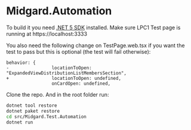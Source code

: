 # Midgard.Automation

To build it you need [.NET 5 SDK](https://dotnet.microsoft.com/download/dotnet/5.0) installed. Make sure LPC1 Test page is running at https://localhost:3333 

You also need  the following change on TestPage.web.tsx if you want the test to pass but this is optional (the test will fail otherwise):  
```
behavior: {
-                locationToOpen: "ExpandedViewDistributionListMembersSection",
+                locationToOpen: undefined,
                 onCardOpen: undefined,

```

Clone the repo. And in the root folder run:

```bash
dotnet tool restore
dotnet paket restore
cd src/Midgard.Test.Automation
dotnet run
```
